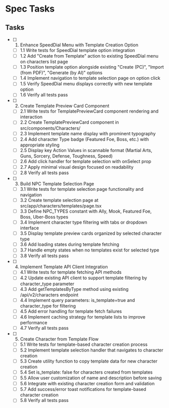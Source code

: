 # Spec Tasks

## Tasks

- [ ] 1. Enhance SpeedDial Menu with Template Creation Option
  - [ ] 1.1 Write tests for SpeedDial template option integration
  - [ ] 1.2 Add "Create from Template" action to existing SpeedDial menu on characters list page
  - [ ] 1.3 Position template option alongside existing "Create (PC)", "Import (from PDF)", "Generate (by AI)" options
  - [ ] 1.4 Implement navigation to template selection page on option click
  - [ ] 1.5 Verify SpeedDial menu displays correctly with new template option
  - [ ] 1.6 Verify all tests pass

- [ ] 2. Create Template Preview Card Component
  - [ ] 2.1 Write tests for TemplatePreviewCard component rendering and interaction
  - [ ] 2.2 Create TemplatePreviewCard component in src/components/Characters/
  - [ ] 2.3 Implement template name display with prominent typography
  - [ ] 2.4 Add character Type badge (Featured Foe, Boss, etc.) with appropriate styling
  - [ ] 2.5 Display key Action Values in scannable format (Martial Arts, Guns, Sorcery, Defense, Toughness, Speed)
  - [ ] 2.6 Add click handler for template selection with onSelect prop
  - [ ] 2.7 Apply minimal visual design focused on readability
  - [ ] 2.8 Verify all tests pass

- [ ] 3. Build NPC Template Selection Page
  - [ ] 3.1 Write tests for template selection page functionality and navigation
  - [ ] 3.2 Create template selection page at src/app/characters/templates/page.tsx
  - [ ] 3.3 Define NPC_TYPES constant with Ally, Mook, Featured Foe, Boss, Uber-Boss types
  - [ ] 3.4 Implement character type filtering with tabs or dropdown interface
  - [ ] 3.5 Display template preview cards organized by selected character type
  - [ ] 3.6 Add loading states during template fetching
  - [ ] 3.7 Handle empty states when no templates exist for selected type
  - [ ] 3.8 Verify all tests pass

- [ ] 4. Implement Template API Client Integration
  - [ ] 4.1 Write tests for template fetching API methods
  - [ ] 4.2 Update existing API client to support template filtering by character_type parameter
  - [ ] 4.3 Add getTemplatesByType method using existing /api/v2/characters endpoint
  - [ ] 4.4 Implement query parameters: is_template=true and character_type for filtering
  - [ ] 4.5 Add error handling for template fetch failures
  - [ ] 4.6 Implement caching strategy for template lists to improve performance
  - [ ] 4.7 Verify all tests pass

- [ ] 5. Create Character from Template Flow
  - [ ] 5.1 Write tests for template-based character creation process
  - [ ] 5.2 Implement template selection handler that navigates to character creation
  - [ ] 5.3 Create utility function to copy template data for new character creation
  - [ ] 5.4 Set is_template: false for characters created from templates
  - [ ] 5.5 Allow user customization of name and description before saving
  - [ ] 5.6 Integrate with existing character creation form and validation
  - [ ] 5.7 Add success/error toast notifications for template-based character creation
  - [ ] 5.8 Verify all tests pass